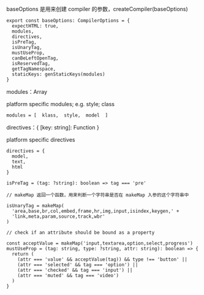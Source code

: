 baseOptions 是用来创建 compiler 的参数，createCompiler(baseOptions)

```
export const baseOptions: CompilerOptions = {
  expectHTML: true,
  modules,
  directives,
  isPreTag,
  isUnaryTag,
  mustUseProp,
  canBeLeftOpenTag,
  isReservedTag,
  getTagNamespace,
  staticKeys: genStaticKeys(modules)
}
```

modules：Array<ModuleOptions>
  
platform specific modules; e.g. style; class  

```
modules = [  klass,  style,  model  ]
```

directives：{ [key: string]: Function }

platform specific directives

```
directives = {
  model,
  text,
  html
}
```

```
isPreTag = (tag: ?string): boolean => tag === 'pre'
```

```
// makeMap 返回一个函数，用来判断一个字符串是否在 makeMap 入参的这个字符串中

isUnaryTag = makeMap(
  'area,base,br,col,embed,frame,hr,img,input,isindex,keygen,' +
  'link,meta,param,source,track,wbr'
)
```

```
// check if an attribute should be bound as a property

const acceptValue = makeMap('input,textarea,option,select,progress')
mustUseProp = (tag: string, type: ?string, attr: string): boolean => {
  return (
    (attr === 'value' && acceptValue(tag)) && type !== 'button' ||
    (attr === 'selected' && tag === 'option') ||
    (attr === 'checked' && tag === 'input') ||
    (attr === 'muted' && tag === 'video')
  )
}
```
